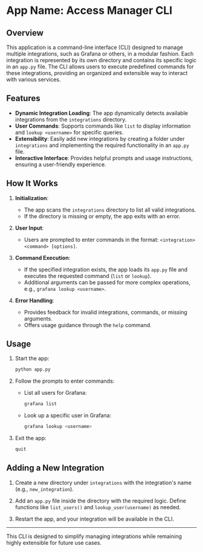 # App Name: Access Manager CLI

## Overview

This application is a command-line interface (CLI) designed to manage multiple integrations, such as Grafana or others, in a modular fashion. Each integration is represented by its own directory and contains its specific logic in an `app.py` file. The CLI allows users to execute predefined commands for these integrations, providing an organized and extensible way to interact with various services.

## Features

- **Dynamic Integration Loading**: The app dynamically detects available integrations from the `integrations` directory.
- **User Commands**: Supports commands like `list` to display information and `lookup <username>` for specific queries.
- **Extensibility**: Easily add new integrations by creating a folder under `integrations` and implementing the required functionality in an `app.py` file.
- **Interactive Interface**: Provides helpful prompts and usage instructions, ensuring a user-friendly experience.

## How It Works

1. **Initialization**:
   - The app scans the `integrations` directory to list all valid integrations.
   - If the directory is missing or empty, the app exits with an error.

2. **User Input**:
   - Users are prompted to enter commands in the format: `<integration> <command> [options]`.

3. **Command Execution**:
   - If the specified integration exists, the app loads its `app.py` file and executes the requested command (`list` or `lookup`).
   - Additional arguments can be passed for more complex operations, e.g., `grafana lookup <username>`.

4. **Error Handling**:
   - Provides feedback for invalid integrations, commands, or missing arguments.
   - Offers usage guidance through the `help` command.

## Usage

1. Start the app:
   ```bash
   python app.py
   ```

2. Follow the prompts to enter commands:

    * List all users for Grafana:
        ```bash
        grafana list
        ```

    * Look up a specific user in Grafana:
        ```bash
        grafana lookup <username>
        ```

3. Exit the app:
    ```bash
    quit
    ```

## Adding a New Integration
1. Create a new directory under `integrations` with the integration's name (e.g., `new_integration`).

2. Add an `app.py` file inside the directory with the required logic. Define functions like `list_users()` and `lookup_user(username)` as needed.

3. Restart the app, and your integration will be available in the CLI.

---

This CLI is designed to simplify managing integrations while remaining highly extensible for future use cases.